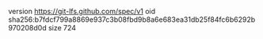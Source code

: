 version https://git-lfs.github.com/spec/v1
oid sha256:b7fdcf799a8869e937c3b08fbd9b8a6e683ea31db25f84fc6b6292b970208d0d
size 724
